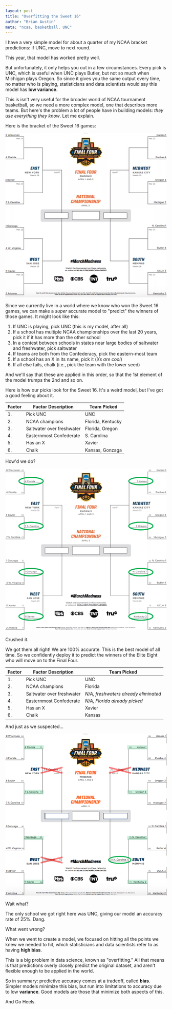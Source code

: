 ```yaml
---
layout: post
title: "Overfitting the Sweet 16"
author: "Brian Austin"
meta: "ncaa, basketball, UNC"
---
```

I have a very simple model for about a quarter of my NCAA bracket predictions: if UNC, move to next round.

This year, that model has worked pretty well.

But unfortunately, it only helps you out in a few circumstances. Every pick is UNC, which is useful when UNC plays Butler, but not so much when Michigan plays Oregon. So since it gives you the same output every time, no matter who is playing, statisticians and data scientists would say this model has **low variance**.

This is isn't very useful for the broader world of NCAA tournament basketball, so we need a more complex model, one that describes more teams. But here's the problem a lot of people have in building models: *they use everything they know*. Let me explain.

Here is the bracket of the Sweet 16 games:

![where's Dook?](https://raw.githubusercontent.com/austinbrian/blog/master/images/ncaa_ss_bracket_8blank.png)

Since we currently live in a world where we know who won the Sweet 16 games, we can make a *super* accurate model to "predict" the winners of those games. It might look like this:
1. If UNC is playing, pick UNC (this is my model, after all)
2. If a school has multiple NCAA championships over the last 20 years, pick it if it has more than the other school
3. In a contest between schools in states near large bodies of saltwater and freshwater, pick saltwater
4. If teams are both from the Confederacy, pick the eastern-most team
5. If a school has an X in its name, pick it (*Xs are cool*)
6. If all else fails, chalk (i.e., pick the team with the lower seed)

And we'll say that these are applied in this order, so that the 1st element of the model trumps the 2nd and so on.

Here is how our picks look for the Sweet 16. It's a weird model, but I've got a good feeling about it.

Factor | Factor Description | Team Picked
----|-----|------
1. | Pick UNC | UNC
2. | NCAA champions | Florida, Kentucky
3. | Saltwater over freshwater | Florida, Oregon
4. | Easternmost Confederate | S. Carolina
5. | Has an X | Xavier
6. | Chalk | Kansas, Gonzaga


How'd we do?

![wow such prediction](https://raw.githubusercontent.com/austinbrian/blog/master/images/NCAA_ss_circles.png)

Crushed it.

We got them all right! We are 100% accurate. This is the best model of all time. So we confidently deploy it to predict the winners of the Elite Eight who will move on to the Final Four.


Factor | Factor Description | Team Picked
----|-----|------
1. | Pick UNC | UNC
2. | NCAA champions | Florida
3. | Saltwater over freshwater | *N/A, freshwaters already eliminated*
4. | Easternmost Confederate | *N/A, Florida already picked*
5. | Has an X | Xavier
6. | Chalk | Kansas

And just as we suspected...

![not as good](https://raw.githubusercontent.com/austinbrian/blog/master/images/NCAA_ss_xxxs.png)



Wait what?

The only school we got right here was UNC, giving our model an accuracy rate of 25%. Dang.

What went wrong?

When we went to create a model, we focused on hitting all the points we knew we needed to hit, which statisticians and data scientists refer to as having **high bias**.

This is a big problem in data science, known as "overfitting." All that means is that predictions overly closely predict the original dataset, and aren't flexible enough to be applied in the world.

So in summary: predictive accuracy comes at a tradeoff, called **bias**. Simpler models minimize this bias, but run into limitations to accuracy due to low **variance**. Good models are those that minimize both aspects of this.

And Go Heels.
